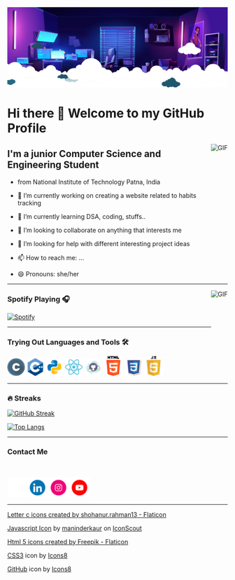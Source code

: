 <img alt="Headerimg" src="media/header.webp"/>

# Hi there 👋    Welcome to my GitHub Profile

<img align="right" alt="GIF" height="160px" src="https://media.giphy.com/media/du3J3cXyzhj75IOgvA/giphy.gif" />

## I'm a junior Computer Science and Engineering Student 

- from National Institute of Technology Patna, India 

- 🔭 I’m currently working on creating a website related to habits tracking
- 🌱 I’m currently learning DSA, coding, stuffs..
- 👯 I’m looking to collaborate on anything that interests me
- 🤔 I’m looking for help with different interesting project ideas
- 📫 How to reach me: ...
- 😄 Pronouns: she/her

---

<img align="right" alt="GIF" height="170px" src="https://media.giphy.com/media/J5B1Y8QZnzXXbLQIBu/giphy.gif" />

### Spotify Playing 🎧

[![Spotify](https://novatorem.bgstatic.vercel.app/api/spotify)](https://open.spotify.com/playlist/3qFgYSw5bvBL2Gw1uVaBYO?si=bb6854815da14863)


---
### Trying Out Languages and Tools 🛠

<div style="display: inline-block">
<img alt="C" width="40px" height="40px" src="media/icons/letter-c.png" />
<img alt="C+" width="40px" height="40px" src="media/icons/c-.png"  />
<img alt="python" width="40px" height="40px" src="media/icons/icons8-python-48.png" />
<img alt="reactjs" width="40px" height="40px" src="media/icons/icons8-react-a-javascript-library-for-building-user-interfaces-48.png" />
<img alt="github" width="40px" height="40px" src="media/icons/icons8-github-100.png" />
<img alt="html" width="45px" height="45px" src="media/icons/html-5.png" />
<img alt="css" width="40px" height="40px" src="media/icons/icons8-css3-100.png" />
<img alt="js" width="45px" height="45px" src="media/icons/javascript.png" />
</div>

---
### 🔥 Streaks
[![GitHub Streak](https://streak-stats.demolab.com/?user=contactsmriti)](https://git.io/streak-stats)

[![Top Langs](https://github-readme-stats.vercel.app/api/top-langs/?username=contactsmriti)](https://github.com/anuraghazra/github-readme-stats)

---

### Contact Me 
<br/>


[<img align="left" alt="contactsmriti" width="45px" src="media/icons/gmail.gif" />][email]
[<img align="left" alt="contactsmriti | LinkedIn" width="48px" src="media/icons/linkedin.gif" />][linkedin]
[<img align="left" alt="contactsmriti Instagram" width="48px" src="media/icons/insta.gif" />][instagram]
[<img align="left" alt="contactsmriti youtube" width="48px" src="media/icons/youtube.gif" />][youtube] <br/>


[email]: mailto:contact.smritigupta@gmail.com
[linkedin]:https://www.linkedin.com/in/contactsmriti/
[instagram]: https://www.instagram.com/heresmritigupta/
[youtube]: https://www.youtube.com/@smritigupta3133






<!--
**contactsmriti/contactsmriti** is a ✨ _special_ ✨ repository because its `README.md` (this file) appears on your GitHub profile.

Here are some ideas to get you started:

- 🔭 I’m currently working on creating a website related to habits tracking
- 🌱 I’m currently learning DSA, coding, stuffs..
- 👯 I’m looking to collaborate on anything that interests me
- 🤔 I’m looking for help with different interesting project ideas
- 💬 Ask me about ...
- 📫 How to reach me: ...
- 😄 Pronouns: she/her
- ⚡ Fun fact: I love to do some Dancing(when I am in mood), swimming, writing anything, and never go for playing Badminton without me
-->



<br/>

---

<a href="https://www.flaticon.com/free-icons/letter-c" title="letter c icons">Letter c icons created by shohanur.rahman13 - Flaticon</a>

<a href="https://iconscout.com/icons/javascript" target="_blank">Javascript Icon</a> by <a href="https://iconscout.com/contributors/maninderkaur">maninderkaur</a> on <a href="https://iconscout.com">IconScout</a>

<a href="https://www.flaticon.com/free-icons/html-5" title="html 5 icons">Html 5 icons created by Freepik - Flaticon</a>

<a target="_blank" href="https://icons8.com/icon/3BTBsJs5myRy/css3">CSS3</a> icon by <a target="_blank" href="https://icons8.com">Icons8</a>

<a target="_blank" href="https://icons8.com/icon/118557/github">GitHub</a> icon by <a target="_blank" href="https://icons8.com">Icons8</a>